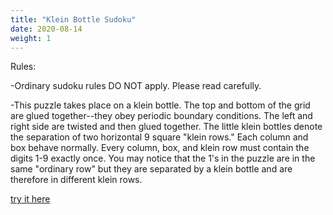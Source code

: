 ```yaml
---
title: "Klein Bottle Sudoku"
date: 2020-08-14
weight: 1
---
```

Rules:

-Ordinary sudoku rules DO NOT apply. Please read carefully.

-This puzzle takes place on a klein bottle. The top and bottom of the grid are glued together--they obey periodic boundary conditions. The left and right side are twisted and then glued together. The little klein bottles denote the separation of two horizontal 9 square "klein rows." Each column and box behave normally. Every column, box, and klein row must contain the digits 1-9 exactly once. You may notice that the 1's in the puzzle are in the same "ordinary row" but they are separated by a klein bottle and are therefore in different klein rows.

<a href="https://app.crackingthecryptic.com/y5xwgwnnx8">try it here</a>

